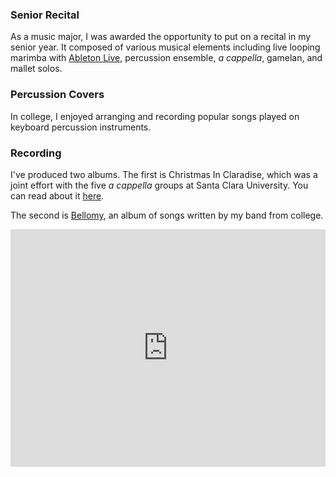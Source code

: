 ### Senior Recital
As a music major, I was awarded the opportunity to put on a recital in my senior year. It composed of various musical elements including live looping marimba with [Ableton Live](https://ableton.com), percussion ensemble, _a cappella_, gamelan, and mallet solos.

<VideoContainer
  src="https://www.youtube-nocookie.com/embed/QEQ5AZ_LAlQ"
  title='Ryan Rishi - "8 on Three and 9 on Two"'
/>

### Percussion Covers
In college, I enjoyed arranging and recording popular songs played on keyboard percussion instruments.

<VideoContainer
  src="https://www.youtube-nocookie.com/embed/sMzCV91D3ao"
  title='Ryan Rishi - "I Will Follow You Into The Dark" by Death Cab for Cutie [Percussion Cover]'
/>

### Recording
I've produced two albums. The first is Christmas In Claradise, which was a joint effort with the five <em>a cappella</em> groups at Santa Clara University. You can read about it [here](/blog/2015-12-27-the-twelve-days-of-an-a-cappella-christmas-album).

The second is [Bellomy](https://open.spotify.com/album/5Tbpm70sMQ2aUwdsEieHn5?si=pucr00KFSq-X_hMGfvNRrA), an album of songs written by my band from college.

<iframe
  src="https://open.spotify.com/embed/album/5Tbpm70sMQ2aUwdsEieHn5"
  style={{ borderRadius: '12px' }}
  title="Jagged Light - Bellomy"
  width="100%"
  height="380"
  frameBorder="0"
  allowTransparency
  allow="autoplay; clipboard-write; encrypted-media; fullscreen; picture-in-picture"
/>
